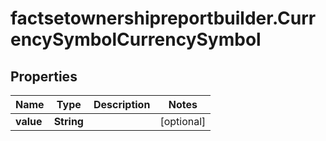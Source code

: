 # factsetownershipreportbuilder.CurrencySymbolCurrencySymbol

## Properties

Name | Type | Description | Notes
------------ | ------------- | ------------- | -------------
**value** | **String** |  | [optional] 


